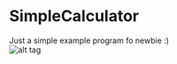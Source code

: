 # SimpleCalculator
Just a simple example program fo newbie :) <br />
![alt tag](http://i.imgur.com/h2sUbTj.png)
